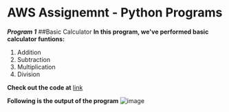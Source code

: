 # AWS Assignemnt - Python Programs

***Program 1***
##Basic Calculator
**In this program, we've performed basic calculator funtions:**
1. Addition
2. Subtraction
3. Multiplication
4. Division

**Check out the code at**
[link](https://github.com/prem1204/Pranay-Assignments/blob/aws-cloud/calculator.py)

**Following is the output of the program**
![image](https://github.com/prem1204/Pranay-Assignments/blob/aws-cloud/images/calculator.png)
